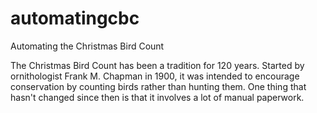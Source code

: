 # automatingcbc
Automating the Christmas Bird Count

The Christmas Bird Count has been a tradition for 120 years. Started by ornithologist Frank M. Chapman in 1900, it was intended to encourage conservation by counting birds rather than hunting them. One thing that hasn't changed since then is that it involves a lot of manual paperwork.
